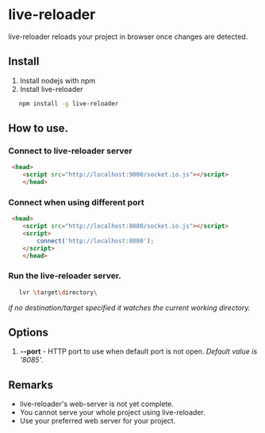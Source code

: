 # live-reloader
live-reloader reloads your project in browser once changes are detected. 

## Install
1. Install nodejs with npm
2. Install live-reloader
 ```bash
    npm install -g live-reloader
 ```
## How to use.
### Connect to live-reloader server
```HTML
 <head>
    <script src="http://localhost:9000/socket.io.js"></script>
    </head>
```
### Connect when using different port
```HTML
 <head>
    <script src="http://localhost:8080/socket.io.js"></script>
    <script>
        connect('http://localhost:8080');
    </script>
    </head>
```

### Run the live-reloader server.
 ```bash
    lvr \target\directory\
 ```
*if no destination/target specified it watches the current working directory.*

## Options
 1. **--port** - HTTP port to use when default port is not open. *Default value is '8085'*.
 
## Remarks
- live-reloader's web-server is not yet complete.
- You cannot serve your whole project using live-reloader.
- Use your preferred web server for your project.
